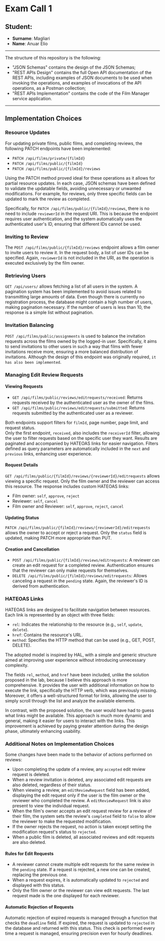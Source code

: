 # Exam Call 1

## Student:

- **Surname**: Magliari
- **Name**: Anuar Elio

---

The structure of this repository is the following:

- "JSON Schemas" contains the design of the JSON Schemas;
- "REST APIs Design" contains the full Open API documentation of the REST APIs, including examples of JSON documents to be used when invoking the operations, and examples of invocations of the API operations, as a Postman collection;
- "REST APIs Implementation" contains the code of the Film Manager service application.

---

## Implementation Choices

### Resource Updates

For updating private films, public films, and completing reviews, the following PATCH endpoints have been implemented:

- `PATCH /api/films/private/{filmId}`
- `PATCH /api/films/public/{filmId}`
- `PATCH /api/films/public/{filmId}/reviews`

Using the PATCH method proved ideal for these operations as it allows for partial resource updates. In each case, JSON schemas have been defined to validate the updatable fields, avoiding unnecessary or unwanted modifications. For example, for reviews, only three specific fields can be updated to mark the review as completed.

Specifically, for `PATCH /api/films/public/{filmId}/reviews`, there is no need to include `reviewerId` in the request URI. This is because the endpoint requires user authentication, and the system automatically uses the authenticated user's ID, ensuring that different IDs cannot be used.

### Inviting to Review

The `POST /api/films/public/{filmId}/reviews` endpoint allows a film owner to invite users to review it. In the request body, a list of user IDs can be specified. Again, `reviewerId` is not included in the URI, as the operation is executed exclusively by the film owner.

### Retrieving Users

`GET /api/users/` allows fetching a list of all users in the system. A pagination system has been implemented to avoid issues related to transmitting large amounts of data. Even though there is currently no registration process, the database might contain a high number of users, making pagination necessary. If the number of users is less than 10, the response is a simple list without pagination.

### Invitation Balancing

`POST /api/films/public/assignments` is used to balance the invitation requests across the films owned by the logged-in user. Specifically, it aims to send invitations to other users in such a way that films with fewer invitations receive more, ensuring a more balanced distribution of invitations. Although the design of this endpoint was originally required, `it has also been implemented`.

### Managing Edit Review Requests

#### Viewing Requests

- `GET /api/films/public/reviews/editrequests/received`: Returns requests received by the authenticated user as the owner of the films.
- `GET /api/films/public/reviews/editrequests/submitted`: Returns requests submitted by the authenticated user as a reviewer.

Both endpoints support filters for `filmId`, page number, page limit, and request status.  
Only the first endpoint, `received`, also includes the `receiverId` filter, allowing the user to filter requests based on the specific user they want. Results are paginated and accompanied by HATEOAS links for easier navigation. Filters defined as query parameters are automatically included in the `next` and `previous` links, enhancing user experience.

#### Request Details

`GET /api/films/public/{filmId}/reviews/{reviewerId}/editrequests` allows viewing a specific request. Only the film owner and the reviewer can access this resource. The response includes custom HATEOAS links:

- Film owner: `self`, `approve`, `reject`
- Reviewer: `self`, `cancel`
- Film owner and Reviewer: `self`, `approve`, `reject`, `cancel`

#### Updating Status

`PATCH /api/films/public/{filmId}/reviews/{reviewerId}/editrequests` allows the owner to accept or reject a request. Only the `status` field is updated, making PATCH more appropriate than PUT.

#### Creation and Cancellation

- `POST /api/films/public/{filmId}/reviews/editrequests`: A reviewer can create an edit request for a completed review. Authentication ensures that the reviewer can only make requests for themselves.
- `DELETE /api/films/public/{filmId}/reviews/editrequests`: Allows canceling a request in the `pending` state. Again, the reviewer's ID is derived from authentication.

### HATEOAS Links

HATEOAS links are designed to facilitate navigation between resources. Each link is represented by an object with three fields:

- `rel`: Indicates the relationship to the resource (e.g., `self`, `update`, `delete`).
- `href`: Contains the resource's URL.
- `method`: Specifies the HTTP method that can be used (e.g., GET, POST, DELETE).

The adopted model is inspired by HAL, with a simple and generic structure aimed at improving user experience without introducing unnecessary complexity.

The fields `rel`, `method`, and `href` have been included, unlike the solution proposed in the lab, because I believe this approach is more comprehensive. It provides the user with additional information on how to execute the link, specifically the HTTP verb, which was previously missing. Moreover, it offers a well-structured format for links, allowing the user to simply scroll through the list and analyze the available elements.

In contrast, with the proposed solution, the user would have had to guess what links might be available. This approach is much more dynamic and general, making it easier for users to interact with the links. This improvement is achieved by paying greater attention during the design phase, ultimately enhancing usability.

### Additional Notes on Implementation Choices

Some changes have been made to the behavior of actions performed on reviews:

- Upon completing the update of a review, any `accepted` edit review request is deleted.
- When a review invitation is deleted, any associated edit requests are also deleted, regardless of their status.
- When viewing a review, an `editReviewRequest` field has been added, displaying the edit request only if the user is the film owner or the reviewer who completed the review. A `editReviewRequest` link is also present to view the individual request.
- When the film's owner accepts an edit request review for a review of their film, the system sets the review's `completed` field to `false` to allow the reviewer to make the requested modification.
- If the owner rejects the request, no action is taken except setting the modification request's status to `rejected`.
- When a public film is deleted, all associated reviews and edit requests are also deleted.

#### Rules for Edit Requests

- A reviewer cannot create multiple edit requests for the same review in the `pending` state. If a request is rejected, a new one can be created, replacing the previous one.
- When a request expires, it is automatically updated to `rejected` and displayed with this status.
- Only the film owner or the reviewer can view edit requests. The last request made is the one displayed for each reviewer.

#### Automatic Rejection of Requests

Automatic rejection of expired requests is managed through a function that checks the `deadline` field. If expired, the request is updated to `rejected` in the database and returned with this status. This check is performed every time a request is managed, ensuring precision even for hourly deadlines.
